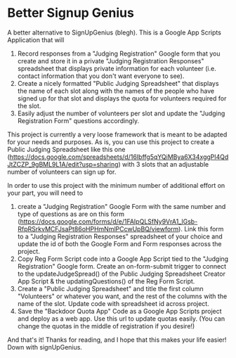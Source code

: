 # Better Signup Genius
 
A better alternative to SignUpGenius (blegh). This is a Google App Scripts Application that will 
1. Record responses from a "Judging Registration" Google form that you create and store it in a private "Judging Registration Responses" spreadsheet that displays private information for each volunteer (i.e. contact information that you don't want everyone to see).  
2. Create a nicely formatted "Public Judging Spreadsheet" that displays the name of each slot along with the names of the people who have signed up for that slot and displays the quota for volunteers required for the slot.
3. Easily adjust the number of volunteers per slot and update the "Judging Registration Form" questions accordingly.
    
This project is currently a very loose framework that is meant to be adapted for your needs and purposes. 
As is, you can use this project to create a Public Judging Spreadsheet like this one (https://docs.google.com/spreadsheets/d/16Ibffg5qYQiMBya6X34xggPl4QdJtZCZP_9gBML9L1A/edit?usp=sharing) with 3 slots that an adjustable number of volunteers can sign up for.

In order to use this project with the minimum number of additional effort on your part, you will need to 
1. create a "Judging Registration" Google Form with the same number and type of questions as are on this form (https://docs.google.com/forms/d/e/1FAIpQLSfNy9VrA1_lGsb-RfpRSrkvMCFJsaPt86oHPHmNmlPCcwUpBQ/viewform). Link this form to a "Judging Registration Responses" spreadsheet of your choice and update the id of both the Google Form and Form responses across the project. 
2. Copy Reg Form Script code into a Google App Script tied to the "Judging Registration" Google form. Create an on-form-submit trigger to connect to the updateJudgeSpread() of the Public Judging Spreadsheet Creator App Script & the updatingQuestions() of the Reg Form Script.
3. Create a "Public Judging Spreadsheet" and title the first column "Volunteers" or whatever you want, and the rest of the columns with the name of the slot. Update code with spreadsheet id across project.
5. Save the "Backdoor Quota App" Code as a Google App Scripts project and deploy as a web app. Use this url to update quotas easily. (You can change the quotas in the middle of registration if you desire!) 
    
And that's it! Thanks for reading, and I hope that this makes your life easier! Down with signUpGenius.
